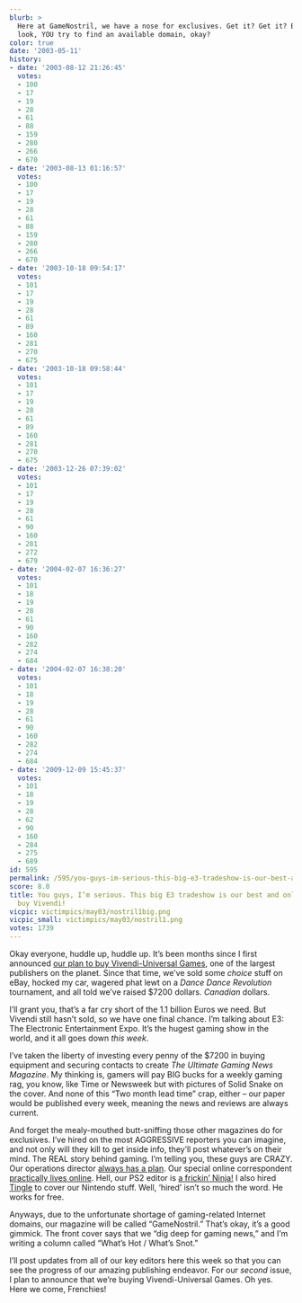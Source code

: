 ```yaml
---
blurb: >
  Here at GameNostril, we have a nose for exclusives. Get it? Get it? Because -- okay,
  look, YOU try to find an available domain, okay?
color: true
date: '2003-05-11'
history:
- date: '2003-08-12 21:26:45'
  votes:
  - 100
  - 17
  - 19
  - 28
  - 61
  - 88
  - 159
  - 280
  - 266
  - 670
- date: '2003-08-13 01:16:57'
  votes:
  - 100
  - 17
  - 19
  - 28
  - 61
  - 88
  - 159
  - 280
  - 266
  - 670
- date: '2003-10-18 09:54:17'
  votes:
  - 101
  - 17
  - 19
  - 28
  - 61
  - 89
  - 160
  - 281
  - 270
  - 675
- date: '2003-10-18 09:58:44'
  votes:
  - 101
  - 17
  - 19
  - 28
  - 61
  - 89
  - 160
  - 281
  - 270
  - 675
- date: '2003-12-26 07:39:02'
  votes:
  - 101
  - 17
  - 19
  - 28
  - 61
  - 90
  - 160
  - 281
  - 272
  - 679
- date: '2004-02-07 16:36:27'
  votes:
  - 101
  - 18
  - 19
  - 28
  - 61
  - 90
  - 160
  - 282
  - 274
  - 684
- date: '2004-02-07 16:38:20'
  votes:
  - 101
  - 18
  - 19
  - 28
  - 61
  - 90
  - 160
  - 282
  - 274
  - 684
- date: '2009-12-09 15:45:37'
  votes:
  - 101
  - 18
  - 19
  - 28
  - 62
  - 90
  - 160
  - 284
  - 275
  - 689
id: 595
permalink: /595/you-guys-im-serious-this-big-e3-tradeshow-is-our-best-and-only-chance-to-buy-vivendi/
score: 8.0
title: You guys, I’m serious. This big E3 tradeshow is our best and only chance to
  buy Vivendi!
vicpic: victimpics/may03/nostril1big.png
vicpic_small: victimpics/may03/nostril1.png
votes: 1739
---
```


Okay everyone, huddle up, huddle up. It’s been months since I first
announced [our plan to buy Vivendi-Universal Games](%ARTICLE[436]%),
one of the largest publishers on the planet. Since that time, we’ve sold
some *choice* stuff on eBay, hocked my car, wagered phat lewt on a
*Dance Dance Revolution* tournament, and all told we’ve raised $7200
dollars. *Canadian* dollars.

I’ll grant you, that’s a far cry short of the 1.1 billion Euros we need.
But Vivendi still hasn’t sold, so we have one final chance. I’m talking
about E3: The Electronic Entertainment Expo. It’s the hugest gaming show
in the world, and it all goes down *this week*.

I’ve taken the liberty of investing every penny of the $7200 in buying
equipment and securing contacts to create *The Ultimate Gaming News
Magazine*. My thinking is, gamers will pay BIG bucks for a weekly gaming
rag, you know, like Time or Newsweek but with pictures of Solid Snake on
the cover. And none of this “Two month lead time” crap, either – our
paper would be published every week, meaning the news and reviews are
always current.

And forget the mealy-mouthed butt-sniffing those other magazines do for
exclusives. I’ve hired on the most AGGRESSIVE reporters you can imagine,
and not only will they kill to get inside info, they’ll post whatever’s
on their mind. The REAL story behind gaming. I’m telling you, these guys
are CRAZY. Our operations director [always has a
plan](%ARTICLE[365]%). Our special online correspondent [practically
lives online](%ARTICLE[486]%). Hell, our PS2 editor is [a frickin’
Ninja!](%ARTICLE[450]%) I also hired [Tingle](%ARTICLE[581]%) to
cover our Nintendo stuff. Well, ‘hired’ isn’t so much the word. He works
for free.

Anyways, due to the unfortunate shortage of gaming-related Internet
domains, our magazine will be called “GameNostril.” That’s okay, it’s a
good gimmick. The front cover says that we “dig deep for gaming news,”
and I’m writing a column called “What’s Hot / What’s Snot.”

I’ll post updates from all of our key editors here this week so that you
can see the progress of our amazing publishing endeavor. For our
*second* issue, I plan to announce that we’re buying Vivendi-Universal
Games. Oh yes. Here we come, Frenchies!